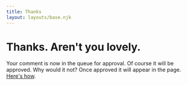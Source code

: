 ```yaml
---
title: Thanks
layout: layouts/base.njk
---
```


# Thanks. Aren't you lovely.

Your comment is now in the queue for approval. Of course it will be approved. Why would it not? Once approved it will appear in the page. [Here's how](/about).
